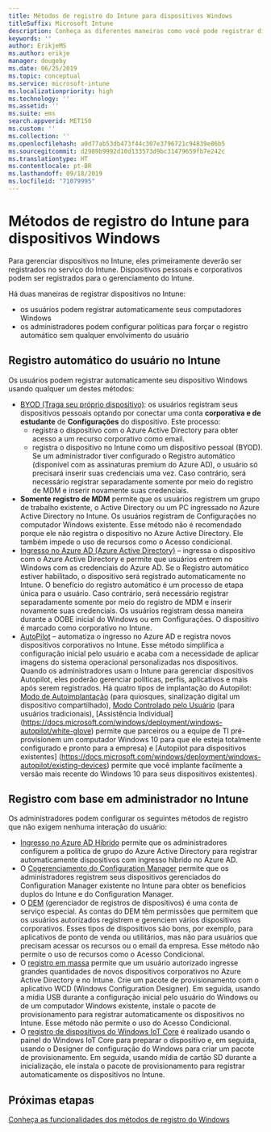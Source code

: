 ```yaml
---
title: Métodos de registro do Intune para dispositivos Windows
titleSuffix: Microsoft Intune
description: Conheça as diferentes maneiras como você pode registrar dispositivos Windows no Intune
keywords: ''
author: ErikjeMS
ms.author: erikje
manager: dougeby
ms.date: 06/25/2019
ms.topic: conceptual
ms.service: microsoft-intune
ms.localizationpriority: high
ms.technology: ''
ms.assetid: ''
ms.suite: ems
search.appverid: MET150
ms.custom: ''
ms.collection: ''
ms.openlocfilehash: a0d77ab53db473f44c307e3796721c94839e86b5
ms.sourcegitcommit: d2989b9992d10d133573d9bc31479659fb7e242c
ms.translationtype: HT
ms.contentlocale: pt-BR
ms.lasthandoff: 09/18/2019
ms.locfileid: "71079995"
---
```

# <a name="intune-enrollment-methods-for-windows-devices"></a>Métodos de registro do Intune para dispositivos Windows

Para gerenciar dispositivos no Intune, eles primeiramente deverão ser registrados no serviço do Intune. Dispositivos pessoais e corporativos podem ser registrados para o gerenciamento do Intune. 

Há duas maneiras de registrar dispositivos no Intune:
- os usuários podem registrar automaticamente seus computadores Windows 
- os administradores podem configurar políticas para forçar o registro automático sem qualquer envolvimento do usuário

## <a name="user-self-enrollment-in-intune"></a>Registro automático do usuário no Intune

Os usuários podem registrar automaticamente seu dispositivo Windows usando qualquer um destes métodos:

- [BYOD (Traga seu próprio dispositivo)](https://docs.microsoft.com/intune-user-help/enroll-windows-10-device): os usuários registram seus dispositivos pessoais optando por conectar uma conta **corporativa e de estudante** de **Configurações** do dispositivo. Este processo:
  - registra o dispositivo com o Azure Active Directory para obter acesso a um recurso corporativo como email.
  - registra o dispositivo no Intune como um dispositivo pessoal (BYOD).
Se um administrador tiver configurado o Registro automático (disponível com as assinaturas premium do Azure AD), o usuário só precisará inserir suas credenciais uma vez. Caso contrário, será necessário registrar separadamente somente por meio do registro de MDM e inserir novamente suas credenciais.  
- **Somente registro de MDM** permite que os usuários registrem um grupo de trabalho existente, o Active Directory ou um PC ingressado no Azure Active Directory no Intune. Os usuários registram de Configurações no computador Windows existente. Esse método não é recomendado porque ele não registra o dispositivo no Azure Active Directory. Ele também impede o uso de recursos como o Acesso condicional.
- [Ingresso no Azure AD (Azure Active Directory)](https://docs.microsoft.com/azure/active-directory/user-help/user-help-join-device-on-network) – ingressa o dispositivo com o Azure Active Directory e permite que usuários entrem no Windows com as credenciais do Azure AD. Se o Registro automático estiver habilitado, o dispositivo será registrado automaticamente no Intune. O benefício do registro automático é um processo de etapa única para o usuário. Caso contrário, será necessário registrar separadamente somente por meio do registro de MDM e inserir novamente suas credenciais. Os usuários registram dessa maneira durante a OOBE inicial do Windows ou em Configurações. O dispositivo é marcado como corporativo no Intune.
- [AutoPilot](enrollment-autopilot.md) – automatiza o ingresso no Azure AD e registra novos dispositivos corporativos no Intune. Esse método simplifica a configuração inicial pelo usuário e acaba com a necessidade de aplicar imagens do sistema operacional personalizadas nos dispositivos. Quando os administradores usam o Intune para gerenciar dispositivos Autopilot, eles poderão gerenciar políticas, perfis, aplicativos e mais após serem registrados.  Há quatro tipos de implantação do Autopilot: [Modo de Autoimplantação](https://docs.microsoft.com/windows/deployment/windows-autopilot/self-deploying) (para quiosques, sinalização digital um dispositivo compartilhado), [Modo Controlado pelo Usuário](https://docs.microsoft.com/windows/deployment/windows-autopilot/user-driven) (para usuários tradicionais), [Assistência Individual] (https://docs.microsoft.com/windows/deployment/windows-autopilot/white-glove) permite que parceiros ou a equipe de TI pré-provisionem um computador Windows 10 para que ele esteja totalmente configurado e pronto para a empresa) e [Autopilot para dispositivos existentes] (https://docs.microsoft.com/windows/deployment/windows-autopilot/existing-devices) permite que você implante facilmente a versão mais recente do Windows 10 para seus dispositivos existentes).

## <a name="administrator-based-enrollment-in-intune"></a>Registro com base em administrador no Intune

Os administradores podem configurar os seguintes métodos de registro que não exigem nenhuma interação do usuário:

- [Ingresso no Azure AD Híbrido](https://docs.microsoft.com/windows/client-management/mdm/enroll-a-windows-10-device-automatically-using-group-policy) permite que os administradores configurem a política de grupo do Azure Active Directory para registrar automaticamente dispositivos com ingresso híbrido no Azure AD. 
- O [Cogerenciamento do Configuration Manager](https://docs.microsoft.com/sccm/comanage/overview) permite que os administradores registrem seus dispositivos gerenciados do Configuration Manager existente no Intune para obter os benefícios duplos do Intune e do Configuration Manager. 
- O [DEM](device-enrollment-manager-enroll.md) (gerenciador de registros de dispositivos) é uma conta de serviço especial. As contas do DEM têm permissões que permitem que os usuários autorizados registrem e gerenciem vários dispositivos corporativos. Esses tipos de dispositivos são bons, por exemplo, para aplicativos de ponto de venda ou utilitários, mas não para usuários que precisam acessar os recursos ou o email da empresa. Esse método não permite o uso de recursos como o Acesso Condicional. 
- O [registro em massa](windows-bulk-enroll.md) permite que um usuário autorizado ingresse grandes quantidades de novos dispositivos corporativos no Azure Active Directory e no Intune. Crie um pacote de provisionamento com o aplicativo WCD (Windows Configuration Designer). Em seguida, usando a mídia USB durante a configuração inicial pelo usuário do Windows ou de um computador Windows existente, instale o pacote de provisionamento para registrar automaticamente os dispositivos no Intune. Esse método não permite o uso do Acesso Condicional. 
- O [registro de dispositivos do Windows IoT Core](https://docs.microsoft.com/windows/iot-core/manage-your-device/intunedeviceenrollment) é realizado usando o painel do Windows IoT Core para preparar o dispositivo e, em seguida, usando o Designer de configuração do Windows para criar um pacote de provisionamento. Em seguida, usando mídia de cartão SD durante a inicialização, ele instala o pacote de provisionamento para registrar automaticamente os dispositivos no Intune.

## <a name="next-steps"></a>Próximas etapas

[Conheça as funcionalidades dos métodos de registro do Windows](enrollment-method-capab.md)

